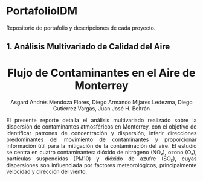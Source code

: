 # PortafolioIDM
Repositorio de portafolio y descripciones de cada proyecto.

## 1. Análisis Multivariado de Calidad del Aire
<h1 align = "center">
  <b>Flujo de Contaminantes en el Aire de Monterrey</b>
</h1>
<p align = "center">Asgard Andrés Mendoza Flores, Diego Armando Mijares Ledezma, Diego Gutiérrez Vargas, Juan José H. Beltrán</p>

<p align = "justify">El presente reporte detalla el análisis multivariado realizado sobre la dispersión de contaminantes atmosféricos en Monterrey, con el objetivo de identificar patrones de concentración y dispersión, inferir direcciones predominantes del movimiento de contaminantes y proporcionar información útil para la mitigación de la contaminación del aire. El estudio se centra en cuatro contaminantes: dióxido de nitrógeno (NO₂), ozono (O₃), partículas suspendidas (PM10) y dióxido de azufre (SO₂), cuyas dispersiones son influenciada por factores meteorológicos, principalmente velocidad y dirección del viento.</p>

